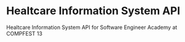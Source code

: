 # Healtcare Information System API
Healtcare Information System API for Software Engineer Academy at COMPFEST 13
